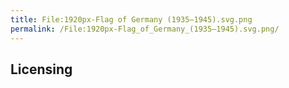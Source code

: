 ```yaml
---
title: File:1920px-Flag of Germany (1935–1945).svg.png
permalink: /File:1920px-Flag_of_Germany_(1935–1945).svg.png/
---
```


## Licensing